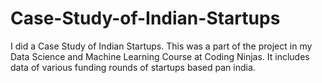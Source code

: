 # Case-Study-of-Indian-Startups
I did a Case Study of Indian Startups. This was a part of the project in my Data Science and Machine Learning Course at Coding Ninjas. It includes data of various funding rounds of startups based pan india.
